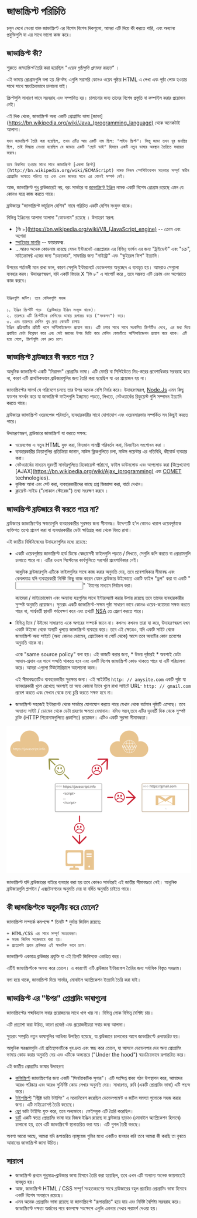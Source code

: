 # জাভাস্ক্রিপ্ট পরিচিতি 

চলুন দেখে নেওয়া যাক জাভাস্ক্রিপ্ট এর বিশেষ বিশেষ দিকগুলো, আমরা এটি দিয়ে কী করতে পারি, এবং অন্যান্য প্রযুক্তিগুলি যা এর সাথে ভালো কাজ করে। 

## জাভাস্ক্রিপ্ট কী?

শুরুতে *জাভাস্ক্রিপ্ট* তৈরি করা হয়েছিল *"ওয়েব পৃষ্ঠাগুলি প্রাণবন্ত করতে"* ।  

এই ভাষায় প্রোগ্রামগুলি বলা হয় *স্ক্রিপ্টস*. এগুলি সরাসরি কোনও ওয়েব পৃষ্ঠার HTML এ লেখা এবং পৃষ্ঠা লোড হওয়ার সাথে সাথে স্বয়ংক্রিয়ভাবে চালানো যাই।

স্ক্রিপ্টগুলি সাধারণ ভাবে সরবরাহ এবং সম্পাদিত হয়। চালানোর জন্য তাদের বিশেষ প্রস্তুতি বা কম্পাইল করার প্রয়োজন নেই।

এই দিক থেকে, জাভাস্ক্রিপ্ট অন্য একটি প্রোগ্রামিং ভাষা [জাভা](https://bn.wikipedia.org/wiki/Java_(programming_language) থেকে অনেকটাই আলাদা।

```smart header="Why is it called <u>Java</u>Script?"
যখন জাভাস্ক্রিপ্ট তৈরি করা হয়েছিল, তখন এটির আর একটি নাম ছিল: "লাইভ স্ক্রিপ্ট"। কিন্তু জাভা তখন খুব জনপ্রিয় ছিল, তাই সিদ্ধান্ত নেওয়া হয়েছিল যে জাভার একটি "ছোট ভাই" হিসাবে একটি নতুন ভাষার অবস্থান তৈরিতে সহায়তা করবে।

তবে বিকশিত হওয়ার সাথে সাথে জাভাস্ক্রিপ্ট [একমা স্ক্রিপ্ট](http://bn.wikipedia.org/wiki/ECMAScript) নামক নিজস্ব স্পেসিফিকেশন সহকারে সম্পূর্ণ স্বাধীন প্রোগ্রামিং ভাষাতে পরিণত হয় এবং এখন জাভার সাথে এর কোনই সম্পর্ক নেই।
```

আজ, জাভাস্ক্রিপ্ট শুধু ব্রাউজারেই নয়, বরং সার্ভারে বা [জাভাস্ক্রিপ্ট ইঞ্জিন](https://bn.wikipedia.org/wiki/JavaScript_engine) নামক একটি বিশেষ প্রোগ্রাম রয়েছে এমন যে কোনও যন্ত্রে কাজ করতে পারে।

ব্রাউজারে "জাভাস্ক্রিপ্ট ভার্চুয়াল মেশিন" নামে পরিচিত একটি মেশিন সংযুক্ত থাকে।

বিভিন্ন ইঞ্জিনের আলাদা আলাদা "কোডনাম" রয়েছে । উদাহরণ স্বরূপ:

- [ভি ৮](https://bn.wikipedia.org/wiki/V8_(JavaScript_engine) -- ক্রোম এবং অপেরা
- [স্পাইডার মানকি](https://bn.wikipedia.org/wiki/SpiderMonkey) -- ফায়ারফক্স.
- ...আরও অনেক কোডনাম রয়েছে যেমন ইন্টারনেট এক্সপ্লোরার এর বিভিন্ন ভার্সন এর জন্য "ট্রাইডেন্ট" এবং "চক্র",  মাইক্রোসফ্ট এজের জন্য "চক্রকোর", সাফারির জন্য "নাইট্রো" এবং "স্কুইরেল ফিশ" ইত্যাদি।

উপরের শর্তাবলী মনে রাখা ভাল, কারণ সেগুলি ইন্টারনেটে ডেভেলপার অনুচ্ছেদ এ ব্যবহৃত হয়। আমরাও সেগুলো ব্যবহার করব। উদাহরণস্বরূপ, যদি একটি ফিচার X "ভি ৮" এ সাপোর্ট করে , তবে সম্ভবত এটি ক্রোম এবং অপেরাতে কাজ করবে।

```smart header="How do engines work?"

ইঞ্জিনগুলি জটিল। তবে বেসিকগুলি সহজ

১. ইঞ্জিন স্ক্রিপ্টটি পড়ে  (ব্রাউজারে ইঞ্জিন সংযুক্ত থাকে)।
২. তারপরে এটি স্ক্রিপ্টটিকে মেশিনের ভাষায় রূপান্তর করে ("সংকলন") করে।
৩. এবং তারপরে মেশিন খুব দ্রুত কোডটি চালায় 
ইঞ্জিন প্রক্রিয়াটির প্রতিটি ধাপে অপ্টিমাইজেশন প্রয়োগ করে। এটি চলার সাথে সাথে সংকলিত স্ক্রিপ্টটিও দেখে, এর মধ্য দিয়ে প্রবাহিত ডেটা বিশ্লেষণ করে এবং সেই জ্ঞানের উপর ভিত্তি করে মেশিন কোডটিতে অপ্টিমাইজেশন প্রয়োগ করে থাকে। এটি হয়ে গেলে, স্ক্রিপ্টগুলি বেশ দ্রুত চলে।
```
## জাভাস্ক্রিপ্ট ব্রাউজারে কী করতে পারে ?

আধুনিক জাভাস্ক্রিপ্ট একটি "নিরাপদ" প্রোগ্রামিং ভাষা। এটি মেমরি বা সিপিইউতে নিম্ন-স্তরের প্রবেশাধিকার সরবরাহ করে না, কারণ এটি প্রাথমিকভাবে ব্রাউজারগুলির জন্য তৈরি করা হয়েছিল যা এর প্রয়োজন হয় না।

জাভাস্ক্রিপ্টের সামর্থ যে পরিবেশে চলছে তার উপর অনেক বেশি নির্ভর করে। উদাহরণস্বরূপ, [Node.Js](https://wikipedia.org/wiki/Node.js) এমন কিছু ফাংশন সমর্থন করে যা জাভাস্ক্রিপ্ট ফাইলগুলি ইচ্ছামত পড়তে, লিখতে, নেটওয়ার্কের রিকুয়েস্ট গুলি সম্পাদন ইত্যাদি করতে পারে।

ব্রাউজারে জাভাস্ক্রিপ্ট ওয়েবপেজ পরিবর্তন, ব্যবহারকারীর সাথে যোগাযোগ এবং ওয়েবসারভার সম্পর্কিত সব কিছুই করতে পারে।

উদাহরণস্বরূপ, ব্রাউজারে জাভাস্ক্রিপ্ট যা করতে সক্ষম:

- ওয়েবপেজ এ নতুন HTML যুক্ত করা, বিদ্যমান সামগ্রী পরিবর্তন করা, ডিজাইনে সংশোধন করা ।
- ব্যবহারকারীর ক্রিয়াগুলির প্রতিক্রিয়া জানান, মাউস ক্লিকগুলিতে চলা, মাউস পয়েন্টার এর গতিবিধি, কীবোর্ড ব্যবহার করা।
- নেটওয়ার্কের মাধ্যমে দূরবর্তী সার্ভারগুলিতে রিকোয়েস্ট পাঠানো, ফাইল ডাউনলোড এবং আপলোড করা (উল্লেখযোগ্য [AJAX](https://bn.wikipedia.org/wiki/Ajax_(programming) এবং [COMET](https://bn.wikipedia.org/wiki/Comet_(programming)) technologies).
- কুকিজ আনা এবং সেট করা, ব্যবহারকারীদের কাছে প্রশ্ন জিজ্ঞাসা করা, বার্তা দেখান।
- ক্লায়েন্ট-সাইড ("লোকাল স্টোরেজ") তথ্য সংরক্ষণ করবে ।

## জাভাস্ক্রিপ্ট ব্রাউজারে কী করতে পারে না?

ব্রাউজারে জাভাস্ক্রিপ্টের ক্ষমতাগুলি ব্যবহারকারীর সুরক্ষার জন্য সীমাবদ্ধ। উদ্দেশ্যটি হ'ল কোনও খারাপ ওয়েবপৃষ্ঠাকে ব্যক্তিগত তথ্যে প্রবেশ করা বা ব্যবহারকারীর ডেটা ক্ষতিগ্রস্থ করা থেকে বিরত রাখা।

এই জাতীয় বিধিনিষেধের উদাহরণগুলির মধ্যে রয়েছে:

- একটি ওয়েবপৃষ্ঠায় জাভাস্ক্রিপ্ট হার্ড ডিস্কে স্বেচ্ছাসেবী ফাইলগুলি পড়তে / লিখতে, সেগুলি কপি করতে বা প্রোগ্রামগুলি চালাতে পারে না। এটির ওএস সিস্টেমের কার্যগুলিতে সরাসরি প্রবেশাধিকার নেই।

    আধুনিক ব্রাউজারগুলি এটিকে ফাইলগুলির সাথে কাজ করার অনুমতি দেয়, তবে প্রবেশাধিকার সীমাবদ্ধ এবং কেবলমাত্র যদি ব্যবহারকারী নির্দিষ্ট কিছু কাজ করেন যেমন ব্রাউজার উইন্ডোতে একটি ফাইল "ড্রপ" করা বা একটি "<input>" `ট্যাগের মাধ্যমে নির্বাচন করা।

    ক্যামেরা / মাইক্রোফোন এবং অন্যান্য যন্ত্রগুলির সাথে ইন্টারঅ্যাক্ট করার উপায় রয়েছে তবে তাদের ব্যবহারকারীর সুস্পষ্ট অনুমতি প্রয়োজন। সুতরাং একটি জাভাস্ক্রিপ্ট-সক্ষম পৃষ্ঠা সাধারণ ভাবে কোনও ওয়েব-ক্যামেরা সক্ষম করতে পারে না, পার্শ্ববর্তী স্থানটি পর্যবেক্ষণ করে এবং তথ্যটি [NSA](https://bn.wikedia.org/wiki/National_Security_Agency) তে প্রেরণ করতে পারে।
- বিভিন্ন ট্যাব / উইন্ডো সাধারণত একে অপরের সম্পর্কে জানে না। কখনও কখনও তারা যা করে, উদাহরণস্বরূপ যখন একটি উইন্ডো থেকে অন্যটি খুলতে জাভাস্ক্রিপ্ট ব্যবহার করে। তবে এই ক্ষেত্রেও, যদি একটি সাইট থেকে জাভাস্ক্রিপ্ট অন্য সাইটে (অন্য কোনও ডোমেন, প্রোটোকল বা পোর্ট থেকে) আসে তবে অন্যটির কোন প্রবেশের অনুমতি থাকে না।

    একে "same source policy" বলা হয়। এই কাজটি করার জন্য, * উভয় পৃষ্ঠারই * অবশ্যই ডেটা আদান-প্রদান এর সাথে সম্মতি থাকতে হবে এবং একটি বিশেষ জাভাস্ক্রিপ্ট কোড থাকতে পারে যা এটি পরিচালনা করে। আমরা এগুলো টিউটোরিয়ালে আলোচনা করব।

    এই সীমাবদ্ধতাটিও ব্যবহারকারীর সুরক্ষার জন্য। এই সাইটটির `http: // anysite.com` একটি পৃষ্ঠা যা ব্যাবহারকারী খুলে রেখেছে অবশ্যই তা অন্য কোনো ট্যাবে খুলে রাখা সাইটে  URL- `http: // gmail.com` প্রবেশ করতে এবং সেখান থেকে তথ্য চুরি করতে সক্ষম হবে না।
- জাভাস্ক্রিপ্ট সহজেই ইন্টারনেট থেকে সার্ভারে যোগাযোগ করতে পারে যেখান থেকে বর্তমান পৃষ্ঠাটি এসেছে। তবে অন্যান্য সাইট / ডোমেন থেকে ডেটা গ্রহণের ক্ষমতা বেমানান। যদিও সম্ভব,তবে এটির দূরবর্তী দিক থেকে সুস্পষ্ট চুক্তি (HTTP শিরোনামগুলিতে প্রকাশিত) প্রয়োজন। এটিও একটি সুরক্ষা সীমাবদ্ধতা।

![](limitations.svg)

জাভাস্ক্রিপ্ট যদি ব্রাউজারের বাইরে ব্যবহার করা হয় তবে কোনও সার্ভারেই এই জাতীয় সীমাবদ্ধতা নেই। আধুনিক ব্রাউজারগুলি প্লাগইন / এক্সটেনশনের অনুমতি দেয় যা বর্ধিত অনুমতি চাইতে পারে।

## কী জাভাস্ক্রিপ্টকে অতুলনীয় করে তোলে?

জাভাস্ক্রিপ্ট সম্পর্কে কমপক্ষে * তিনটি * দুর্দান্ত জিনিস রয়েছে:

```compare
+ HTML/CSS এর সাথে সম্পূর্ণ সংহতকরণ।
+ সহজ জিনিস সহজভাবে করা হয়।
+ প্রত্যেকটা প্রধান ব্রাউজার এই স্বাভাবিক ভাবে চলে।
```
জাভাস্ক্রিপ্ট একমাত্র ব্রাউজার প্রযুক্তি যা এই তিনটি জিনিসকে একত্রিত করে।

এটিই জাভাস্ক্রিপ্টকে অনন্য করে তোলে। এ কারণেই এটি ব্রাউজার ইন্টারফেস তৈরির জন্য সর্বাধিক বিস্তৃত সরঞ্জাম।

বলা হয়ে থাকে, জাভাস্ক্রিপ্ট দিয়ে সার্ভার, মোবাইল অ্যাপ্লিকেশন ইত্যাদি তৈরি করা যাই।  

## জাভাস্ক্রিপ্ট এর "উপর" প্রোগ্রামিং ভাষাগুলো 

জাভাস্ক্রিপ্টের শব্দবিন্যাস সবার প্রয়োজনের সাথে খাপ খায় না। বিভিন্ন লোক বিভিন্ন বৈশিষ্ট্য চায়।

এটি প্রত্যাশা করা উচিত, কারণ প্রজেক্ট এবং প্রয়োজনীয়তা সবার জন্য আলাদা।

সুতরাং সম্প্রতি নতুন ভাষাগুলির আধিক্য উপস্থিত হয়েছে, যা ব্রাউজারে চালানোর আগে জাভাস্ক্রিপ্টে *রূপান্তরিত* হয়।

আধুনিক সরঞ্জামগুলি এই প্রতিস্থাপনটিকে খুব দ্রুত এবং স্বচ্ছ করে তোলে, যা আসলে ডেভেলপার দের অন্য প্রোগ্রামিং ভাষায় কোড করার অনুমতি দেয় এবং এটিকে অভ্যন্তরে ("Under the hood") স্বয়ংক্রিয়ভাবে রূপান্তরিত করে।

এই জাতীয় প্রোগ্রামিং ভাষার উদাহরণ:

- [কফিস্ক্রিপ্ট](http://coffeescript.org/) জাভাস্ক্রিপ্টের জন্য একটি "সিনট্যাকটিক সুগার"। এটি সংক্ষিপ্ত বাক্য গঠন উপস্থাপন করে, আমাদের আরও পরিষ্কার এবং আরও সুনির্দিষ্ট কোড লেখার অনুমতি দেয়। সাধারণত, রুবি (একটি প্রোগ্রামিং ভাষা) এটি পছন্দ করে।
- [টাইপস্ক্রিপ্ট](http://www.typescriptlang.org/) "স্ট্রিক্ট ডাটা টাইপিং" এ মনোনিবেশ করেছিল ডেভেলপমেন্ট ও জটিল সমস্যা গুলোকে সহজ করার জন্য। এটি মাইক্রোসফ্ট তৈরি করেছে।
- [ফ্লো](http://flow.org/) ডাটা টাইপিং যুক্ত করে, তবে অন্যভাবে। ফেইসবুক এটি তৈরি করেছিল।
- [ডার্ট](https://www.dartlang.org/) একটি স্বতন্ত্র প্রোগ্রামিং ভাষা যার নিজস্ব ইঞ্জিন রয়েছে যা ব্রাউজার ছাড়াও (মোবাইল অ্যাপ্লিকেশন হিসাবে) চালানো হয়, তবে এটি জাভাস্ক্রিপ্টে স্থানান্তরিত করা যায়। এটি গুগল তৈরী করছে।  

অবশ্য আরো আছে, আমরা যদি রূপান্তরিত ল্যাঙ্গুয়েজ গুলির মধ্যে একটিও ব্যবহার করি তবে আমরা কী করছি তা বুঝতে আমাদের জাভাস্ক্রিপ্ট জানা উচিত।

## সারাংশ

- জাভাস্ক্রিপ্ট প্রথমে শুধুমাত্র-ব্রাউজার ভাষা হিসাবে তৈরি করা হয়েছিল, তবে এখন এটি অন্যান্য অনেক জায়গাতেই ব্যবহৃত হয়।
- আজ, জাভাস্ক্রিপ্ট HTML / CSS সম্পূর্ণ সংহতকরণের সাথে ব্রাউজারের বহুল প্রচারিত প্রোগ্রামিং ভাষা হিসাবে একটি বিশেষ অবস্থানে রয়েছে।
- এমন অনেক প্রোগ্রামিং ভাষা রয়েছে যা জাভাস্ক্রিপ্টে "রূপান্তরিত" হয়ে যায় এবং নির্দিষ্ট বৈশিষ্ট্য সরবরাহ করে। জাভাস্ক্রিপ্টে দক্ষতা অর্জনের পরে কমপক্ষে সংক্ষেপে এগুলি একবার দেখার পরামর্শ দেওয়া হয়।
